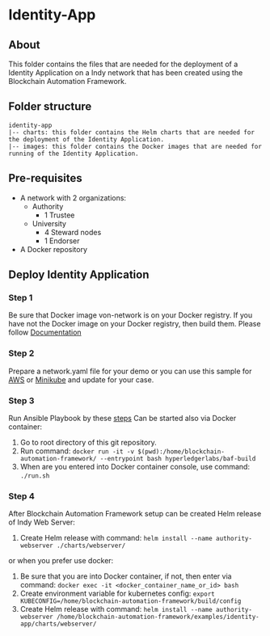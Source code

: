 # Identity-App

## About
This folder contains the files that are needed for the deployment of a Identity Application on a Indy network that has been created using the Blockchain Automation Framework.

## Folder structure
```
identity-app
|-- charts: this folder contains the Helm charts that are needed for the deployment of the Identity Application.
|-- images: this folder contains the Docker images that are needed for running of the Identity Application.
```

## Pre-requisites

* A network with 2 organizations:
    * Authority
        * 1 Trustee
    * University
        * 4 Steward nodes
        * 1 Endorser
* A Docker repository

## Deploy Identity Application
### Step 1
Be sure that Docker image von-network is on your Docker registry.
If you have not the Docker image on your Docker registry, then build them.
Please follow [Documentation](./images/von-network/README.md)
### Step 2
Prepare a network.yaml file for your demo or you can use this sample for [AWS](../../platforms/hyperledger-indy/configuration/samples/network-indyv3-aries.yaml) or [Minikube](../../platforms/hyperledger-indy/configuration/samples/network-minikube-aries.yaml) and update for your case.
### Step 3
Run Ansible Playbook by these [steps](../../platforms/hyperledger-indy/configuration/README.md)
Can be started also via Docker container:
1. Go to root directory of this git repository.
2. Run command: `docker run -it -v $(pwd):/home/blockchain-automation-framework/ --entrypoint bash hyperledgerlabs/baf-build`
3. When are you entered into Docker container console, use command:
`./run.sh`
### Step 4
After Blockchain Automation Framework setup can be created Helm release of Indy Web Server:
1. Create Helm release with command: `helm install --name authority-webserver ./charts/webserver/`

or when you prefer use docker:
1. Be sure that you are into Docker container, if not, then enter via command: `docker exec -it <docker_container_name_or_id> bash`
2. Create environment variable for kubernetes config: `export KUBECONFIG=/home/blockchain-automation-framework/build/config`
3. Create Helm release with command: `helm install --name authority-webserver /home/blockchain-automation-framework/examples/identity-app/charts/webserver/`